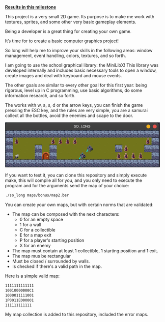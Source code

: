 [**Results in this milestone**](https://github.com/zikocult/Cursus42/tree/main/03_ring)

This project is a very small 2D game. Its purpose is to make me work with textures, sprites, and some other very basic gameplay elements.

Being a developer is a great thing for creating your own game.

It’s time for to create a basic computer graphics project!

So long will help me to improve your skills in the following areas: window management, event handling, colors, textures, and so forth.

I am going to use the school graphical library: the MiniLibX! This library was developed internally and includes basic necessary tools to open a window, create images and deal with keyboard and mouse events.

The other goals are similar to every other goal for this first year: being rigorous, level up in C programming, use basic algorithms, do some information research, and so forth.

The works with w, a, s, d or the arrow keys, you can finish the game pressing the ESC key, and the rules are very simple, you are a samurai collect all the bottles, avoid the enemies and scape to the door.

<p align="left">
  <a href="https://github.com/zikocult/Cursus42/tree/main/03_ring/so_long"><img src="https://github.com/zikocult/Cursus42/blob/main/utils/Used_photos/So_long/Pasted%20image%2020240911124224.png" /></a>
</p>

If you want to test it, you can clone this repository and simply execute make, this will compile all for you, and you only need to execute the program and for the arguments send the map of your choice:

```bash
./so_long maps/bonus/map2.ber
```

You can create your own maps, but with certain norms that are validated:
- The map can be composed with the next characters:
	- 0 for an empty space
	- 1 for a wall
	- C for a collectible
	- E for a map exit
	- P for a player's starting position
	- X for an enemy
- The map must contain at least 1 collectible, 1 starting position and 1 exit.
- The map mus be rectangular
- Must be closed / surrounded by walls.
- Is checked if there's a valid path in the map.

Here is a simple valid map:

```
1111111111111
10010000000C1
1000011111001
1P0011E000001
111111111111
```

My map collection is added to this repository, included the error maps.
